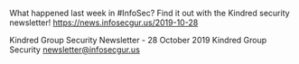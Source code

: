 What happened last week in #InfoSec? Find it out with the Kindred security newsletter!
https://news.infosecgur.us/2019-10-28

Kindred Group Security Newsletter - 28 October 2019
Kindred Group Security
newsletter@infosecgur.us
